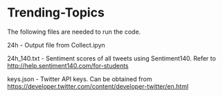 # Trending-Topics
The following files are needed to run the code.

24h - Output file from Collect.ipyn 

24h_140.txt - Sentiment scores of all tweets using Sentiment140. Refer to http://help.sentiment140.com/for-students

keys.json - Twitter API keys. Can be obtained from https://developer.twitter.com/content/developer-twitter/en.html
